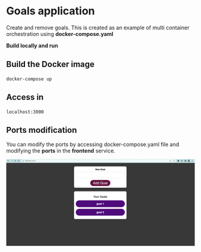 # Goals application
Create and remove goals.
This is created as an example of multi container orchestration using **docker-compose.yaml**

**Build locally and run**

## Build the Docker image
`````shell script
docker-compose up
`````

## Access in

`````shell script
localhost:3000
`````

## Ports modification

You can modify the ports by accessing docker-compose.yaml file and modifying the **ports** in the **frontend** service.

![alt](https://github.com/simofirdoussi/node-react-mongo-dockercompose/blob/main/images/goals-app.png)
